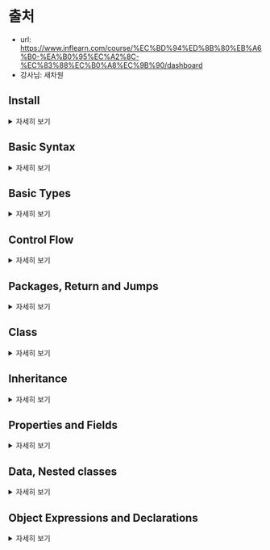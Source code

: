 
# 출처 
- url: https://www.inflearn.com/course/%EC%BD%94%ED%8B%80%EB%A6%B0-%EA%B0%95%EC%A2%8C-%EC%83%88%EC%B0%A8%EC%9B%90/dashboard
- 강사님: 새차원

## Install

<details><summary>자세히 보기</summary>

### 코틀린 설치 (Mac OS)
- brew install adoptopenjdk8
- brew install kotlin

</details>

## Basic Syntax

<details><summary>자세히 보기</summary>

### 패키지 정의
- 패키지 정의는 파일 최상단에 위치
- 디렉터리와 패키지를 일치시키지 않아도 됨 
```kotlin
package my.demo

import java.util.*

//..
```

### 함수 정의
- 함수는 fun 키워드로 정의
```kotlin
fun sum(a: Int, b: Int): Int {
    return a+b
}
```

- 함수 몸체가 식(Expression)인 경우 return 생략 가능
- 이런 경우 return type이 추론됨
```kotlin
fun sum(a: Int, b: Int) = a+b
```

- 리턴 할 값이 없는 경우 Unit(Object)으로 리턴 함 
- Unit는 Java에서 void 리턴 역할
```kotlin
fun printKotlin(): Unit {
    println("hello Kotlin")
}
``` 
- Unit은 생략 가능
```kotlin
fun printKotlin() {
    println("hello Kotlin")
}
```

### 지역 변수 정의 
- val: 읽기 전용 변수
- 값의 할당이 1회만 가능, Java의 final과 유사
```kotlin
val a: Int = 1 // 즉시 할당
val b = 2 // `int` type 추론
val c: Int // 컴파일 오류, 초기화가 필요함
c = 3 // 컴파일 오류, 읽기 전용
```

- var: Mutable 변수
```kotlin
var x = 5
x += 1 
```

### 주석
- Java와 Javascript와 동일함
- //: 한 줄 주석
- /* */.: 여러 줄 주석 (block comment)
- block comment가 Java와 다르게 중첩 허용됨 
```kotlin
// 한줄 주석
/* 여러 줄 
주석 */
 
/* block comment가 
    /* 중첩도 가능 */
 */
```

### 문자열 템플릿
- String Interpolation (문자열 보간법) 
```kotlin
var a = 1
// simple name in template:
val s1 = "a is $a"

a = 2
// arbitrary expression in template:
val s2 = "${s1.replace("is", "was")}, but now is $a"
```

### 조건문 
```kotlin
fun maxOf(a: Int, b: Int): Int {
    if (a>b) {
        return a
    } else {
        return b
    }
}
```
- 조건식으로 사용가능
```kotlin
fun maxOf(a: Int, b: Int) = if(a>b) a else b
```

### nullable
- 값이 null일 수 있는 경우 타입에 nullable 마크를 명시 해야 함 
```kotlin
fun parseInt(str: String): Int? {
    //정수가 아닌 경우 null을 리턴
}
```
- nullable 타입의 변수를 접근 할 때는 반드시 null 체크를 해야 함
- 그렇지 않으면 컴파일 오류가 발생 됨
```kotlin
fun printProduct(arg1: String, arg2: String) {
    val x: Int? = parseInt(arg1)
    val y: Int? = parseInt(arg2)
    
    if ( x != null && y != null) {
        println(x * y)
    } else {
        println("either '$arg1' or '$arg2' is not a number")
    }
}
```

### 자동 타입 변환
- 타입 체크만 해도 자동으로 타입 변환이 됨
```kotlin
fun getStringLength(obj: Any): Int? {
    if (obj is String) {
        return obj.length
    }
    
    return null
}
```

### while loop
```kotlin
val items = listOf("apple", "banana", "kiwi")
var index = 0
while (index < items.size) {
    println("item at $index is ${items[index]}")
    index++
}
```

### when expression
```kotlin
fun describe(obj: Any): String = 
    when (obj) {
        1 -> "One"
        "Hello" -> "Greeting"
        is Long -> "Long"
        !is String -> "Not a String"
        else -> "Unknown"
    }
```

### ranges
- In 연산자를 이용해서 숫자 범위를 체크 가능
```kotlin
val x = 3
if (x in 1..10) {
    println("fits in range")
}
```
- range를 이용한 for loop
```kotlin
for (x in 1..5) {
    print(x)
}
```

### collections
- 컬렉션도 in으로 loop 가능
```kotlin
val items = listOf("apple", "banana", "kiwi")
for (item in items) {
    println(item)
}
```
- in으로 해당 값이 collection에 포함되는지 체크 가능
```kotlin
val items = setOf("apple", "banana", "kiwi")
when {
    "orance" in items -> println("juicy")
    "apple" in items -> println("apple is fine too")
}
```

- 람다식을 이용해서 컬렉션에 filter, map 등의 연산 가능
```kotlin
val fruits = listOf("banana", "avocade", "apple", "kiwi")
fruits
    .filter{ it.startsWith("a")}
    .sortedBy{ it }
    .map {it.toUpperCase() }
    .forEach { println(it) }
```


</details>

## Basic Types

<details><summary>자세히 보기</summary>

### 기본 타입 
- 코틀린에서 모든 것은 객체임
- 모든 것에 멤버 함수나 프로퍼티를 호출 가능하다는 의미이다. 

### 숫자 (Numbers)
- Java의 숫자형과 거의 비슷하게 처리
- Kotlin에서 Number는 클래스임, java의 primitive type에 직접 접근 할 수 없음
- Java에서 숫자형이던 char가 kotlin에서는 숫자 형이 아님 

### 리터럴 (Literal)
- 10진수: 123 (Int, Short)
- Long: 123L
- Double: 123.5, 123.5e10
- Float: 123.5f
- 2진수: 0b00001011
- 8진수: 미지원 ( Java: int I = 017; )
- 16진수: 0x0F

### Underscores in numeric literal (since 1.1)
```kotlin
val oneMilion = 1_000_000
val creditCardNumber = 1234_5678_9012_3456L
val socialSecurityNumber = 999_99_9999L
val hexBytes = 0xFF_EC_DE_5E
val bytes = 0b11010010_01101001_10010100_10010010
```

### Representation
- Java 플랫폼에서 숫자형은 JVM primitive type으로 저장됨
- Nullable이나 제네릭의 경우에는 박싱됨
- 박싱된 경우 identity를 유지 하지 않음
```kotlin
// JVM primitive
val a: Int = 100
print(a === a) // Prints 'true'

// Boxed
val boxedA: Int? = a
val anotherBoxedA: Int? = a
println("==: ${boxedA == anotherBoxedA}") // Prints 'true'
println("===: ${boxedA === anotherBoxedA}") // Prints 'true'
```

### Explicit Conversions
- 작은 타입은 큰 타입의 하위 타입이 아님, 즉 작은 타입에서 큰 타입으로의 대입이 안됨 
```kotlin
val a: Int = 1 // A boxed Int
// val b: Long = a // 오류 
val b: Long = a.toLong()
// println(a == b) // 오류
```

- 명시적으로 변환을 해주어야 함 
```kotlin
val i: Int = b.toInt() // OK 
```
```
toByte(): Byte
toShort(): Short
toInt(): Int
toLong(): Long
toFloat(): Float
toDouble(): Double
toChar(): Char
```

### 문자 (Characters)
- Char는 숫자로 취급 되지 않음
```kotlin
fun check(c: Char) {
    if ( c == 1) { /* ... */ } // ERROR
}

fun check(c: Char) {
    if (c == 'a') { /* ... */ } // OK
}

print('0'.toInt()) // print 48
```

### 배열 
- 배열은 Array 클래스로 표현됨
- get, set ([] 연산자 오버로딩됨)
- size 등 유용한 멤버 함수 포함 
```kotlin
var array: Array<String> = arrayOf("코틀린", "강좌")
println(array.get(0))
println(array[0])
println(array.size)
``` 

### 배열 생성 
- Array의 팩토리 함수를 이용
- arrayOf() 등의 라이브러리 함수 이용 
```kotlin
val b = Array(5, {i -> i.toString() })

val a = arrayOf("0", "1", "2", "3", "4")
```

### 특별한 Array 클래스 
- Primitive 타입의 박싱 오버헤드를 없애기 위한 배열
- IntArray, ShortArray, IntArray
- Array를 상속한 클래스들은 아니지만, Array와 같은 메소드와 프로퍼티를 가짐
- size등 유용한 맴버 함수 포함 
```kotlin
val x: IntArray = intArrayOf(1, 2, 3)
x[0] = 7
println(x.get(0))
println(x[0])
println(x.size)
```

### 문자열
- 문자열은 String 클래스로 표현
- String은 characters로 구성됨
- s[i] 와 같은 방식으로 접근 가능 (immutable이므로 변경 불가)
```kotlin
var x: String = "Kotlin"
println(x.get(0))
println(x[0])
println(x.length)

for (c in x) {
    println(c)
}
```

### 문자열 리터럴
- escaped string ("Kotlin")
  - 전통적인 방식으로 Java String과 거의 비슷
  - Backslash를 사용하여 escaping 처리
- raw string ("""Kotlin"")
  - escaping 처리 필요 없음
  - 개행 이나 어떠한 문자 포함 가능
```kotlin
val s = "Hello, world!\n"

val s = """
"'이것은 코틀린의
 raw String
입니다.'"
"""
```

</details>

## Control Flow

<details><summary>자세히 보기</summary>

### if else 문
- Java와 거의 유사함
```kotlin
//Traditional usage
var max = a
if (a < b) max = b
```
```kotlin
var max: Int
if (a > b) {
    max = a
} else {
    max = b
}
```

- If문이 식으로 사용되는 경우 값을 반환함
- If식의 경우 반드시 else를 동반해야 함
```kotlin
val max = if (a > b) a else b 
```

- If식의 branches들이 블록을 가질 수 있음 {...}
- 블록의 마지막 구문이 반환 값이 됨 
```kotlin
val max = if (a>b) {
    print("Choose a")
    a
} else {
    print("Choose b")
    b
}
```

- 삼항연산자(ternary)가 없음
  - If문이 삼항연산자 역할을 잘 해내기 때문에 

### when
- when 문은 C 계열 언어의 switch문을 대체함
- when 문은 각각의 branches의 조건문이 만족 할 때 까지 위에서 부터 순차적으로 인자를 비교함 
```kotlin
when (x) {
  1 -> print("x == 1")
  2 -> print("x == 2")
  else -> { // Note the block
      print("x is neither 1 nor 2")
  }
}
``` 
- when문이 식으로 사용된 경우에는 조건을 만족하는 branch의 값이 전체 식의 결과 값이 됨
- else의 경우 다른 branch들의 조건이 만족되지 않을 때 수행 됨
- when이 식으로 사용된 경우 else문이 필수임
- when이 식으로 사용된 경우 컴파일러가 else문이 없어도 된다는 것을 입증할 수 있는 경우에는 else를 생략가능
```kotlin
var res = when (x) {
  100 -> "A"
  90 -> "B"
  80 -> "C"
  else -> "F"
}
```
```kotlin
var res = when (x) { // boolean인 경우 true or false이므로 else가 없어도 됨 
  true -> "맞다"
  false -> "틀리다"
}
```
- 여러 조건들이 같은 방식으로 처리될 수 있는 경우, branch의 조건문에 콤마를 (,) 사용하여 표기하면 됨
```kotlin
when (x) {
  0,1 -> print("x==0 or x==1")
  else -> print("otherwise")
}
```
- Branch의 조건문에 함수나 식을 사용할 수 있음 
```kotlin
when (x) {
  parseInt(x) -> print("s encodes x")
  1 + 3 -> print("4")
  else -> print("s does not encode x")
}
```

- range나 collection에 in이나 !in으로 범위 등을 검사 할 수 있음 
```kotlin
val validNumbers = listOf(3,6,9)
when (x) {
  in validNumbers -> print("x is valid")
  in 1..10 -> print("x is in the range")
  !in 10..20 -> print("x is outside the range")
  else -> print("none of the above")
}
```

- is나 !is를 이용하여 타입도 검사 할 수 있음
  - 이 때 스마트 캐스트가 적용됨
```kotlin
fun hasPrefix(x: Any) = when(x) {
  is String -> x.startsWith("prefix")
  else -> false
}
```

- when은 if-else if 체인을 대체할 수 있음
- when에 인자를 입력하지 않으면, 논리연산 으로 처리됨 
```kotlin
when {
  x.isOdd() -> print("x is odd")
  x.isEven() -> print("x is even")
  else -> print("x is funny")
}
```


### For Loops
- for문은 iterator을 제공하는 모든 것을 반복할 수 있음
```kotlin
for (item in collection)
    print(item)
```

- for문의 Body가 블록이 올 수도 있음
```kotlin
for (item in collection) {
  print(item.id)
  print(item.name)
}
```

- For문을 지원하는 iterator의 조건
  - 멤버함수나 확장 함수 중에
    - iterator()를 반환 하는 것이 있는 경우
    - next()를 가지는 경우
    - hasNext(): Bollean를 가지는 경우
    - 함수는 위의 3개를 operator로 표기 되어야 For문을 지원한다. 
```kotlin
val myData = MyData()
for (item in myData) {
    print(item)
}
```
```kotlin
class MyData {
    operator fun iterator(): MyIterator {
        return MyIterator()
    }
}
```
```kotlin
class MyIterator {
  val data = listOf(1,2,3,4,5)
  val idx = 0
  operator fun hasNext(): Boolean {
      return data.size > idx
  }
  
  operator fun next(): Int {
      return data[idx++]
  }
}
```

- 배열이나 리스트를 반복할 때, index를 이용하고 싶다면 indices를 이용하면 됨
```kotlin
val array = arrayOf("가","나","다")
for (i in array.indices) {
    println("$i: ${array[i]}")
}
```
- Index를 이용하고 싶을 때, withIndex()를 이용할 수도 있음
```kotlin
val array = arrayOf("가","나","다")
for ((index, value) in array.withIndex()) {
    println("$index: ${value}")
}
```

### While Loops
- while, do-while문은 java와 거의 같음
- do-while문에서 body의 지역변수를 do-while문의 조건문이 참조 할 수 있음
```kotlin
while (x>) {
    x--
}
```
```kotlin
do {
    val y = retrieveData()
} while ( y != null) // y is visible here!
```




</details>

## Packages, Return and Jumps

<details><summary>자세히 보기</summary>

### Package

- 소스 파일은 패키지 선언으로 시작 됨 
- 모든 콘텐츠(클래스, 함수, ...)는 패키지에 포함 됨
- 패키지를 명세하지 않으면 이름이 없는 기본 패키지에 포함됨 
```kotlin
package foo.bar

fun baz() {}

class Goo {}

fun main(args: Array<String>) {
  foo.bar.baz()
  foo.bar.Goo()
}
```

### 기본 패키지 
- 기본으로 import되는 package가 있음
- 플랫폼 별로 import되는 package도 다른 부분도 있음
```
kotlin.*
kotlin.annotation.*
kotlin.collections.*
kotlin.comparisons.* (since 1.1)
kotlin.io.*
kotlin.ranges.*
kotlin.sequences.*
kotlin.text.*
```
```
JVM:
  java.lang.*
  kotlin.jvm.*
JS:
  kotlin.js.*
```

### Imports
- 기본으로 포함되는 패키지 외에도, 필요한 package들을 직접 import 할 수 있음
```kotlin
// Bar 1개만 import함
import foo.Bar

// 'foo' 패키지에 모든 것을 import함
import foo.*

// foo.Bar
// bar.Bar 이름이 충돌 나는 경우 `as` 키워드로 로컬 리네임 가능
import bar.Bar as bBar
```

### Return and Jumps
- 3가지 Jump 표현식
  - return: 함수나 익명 함수에서 반환
  - break: 루프를 종료 시킴
  - continue: 루프의 다음 단계로 진행
```kotlin
fun sum(a: Int, b: Int): Int {
  println("a: $a, b: $b")
  return a+b
}
```
```kotlin
for (x in 1..10) {
  if(x>2) {
      break
  }
  println("x: $x")
}
```
```kotlin
for (x in 1..10) {
  if ( x < 2) {
      continue
  }
  println("x: $x")
}
```

### Label로 Break and Continue
- 레이블 표현: Label@, abc@, fooBar@
  - 식별자 + @ 형태로 사용 

```kotlin
labelDefinition
(used by prefixUnaryOperation, annotatedLambda)
    : LabelName ++ "@"
;
```
```kotlin
loop@ for (i in 1..10) {
  println("--- i: $i ---")
  
  for (j in 1..10) {
    println("j: $j")
    if (i+j > 12) {
        break@loop   
    }
  }
}
```
```kotlin
loop@ for (i in 1..10) {
  println("--- i: $i ---")
  
  for (j in 1..10) {
    if (j < 2) {
        continue@loop
    }
    println("j: $j")
  }
}
```

### Label로 Return
- 코틀린에서 중첩 될 수 있는 요소들
  - 함수 리터럴 (function literals)
  - 지역함수 (local function)
  - 객체 표현식 (object expression)
  - 함수 (functions)
```kotlin
fun foo() {
  var ints = listOf(0,1,2,3)
  
  ints.forEach(fun(value: Int) {
    if (value == 1) return
    print(value)
  })
  print("End")
}
```

### 람다식에서 return 할 때 주의 사항
- 람다식에서 return시 nearest enclosing 함수가 return됨
- 람다식에 대해서만 return 하려면 label을 이용해야 함
```kotlin
fun foo() {
  var ints = listOf(0,1,2,3)
  
  ints.forEach {
    if (it == 1) return
    print(it)
  }
  print("End")
}
```

```kotlin
fun foo3() {
  var ints = listOf(0,1,2,3)
  ints.forEach label@ {
    if (it == 1) return@label
    print(it)
  }
  print("End")
}
```

### 암시적 레이블
- 람다식에서만 return 하는 경우 label을 이용해서 return 해야 함
- 직접 label을 사용하는 것 보다 암시적 레이블이 편리함
- 암시적 레이블은 람다가 사용된 함수의 이름과 동일함 
```kotlin
fun foo4() {
  var ints = listOf(0,1,2,3)
  ints.forEach {
    if(it==1) return@forEach
    print(it)
  }
  print("End")
}
```

### 레이블 return시 값을 반환할 경우
- return@label 1 형태로 사용
- return + @label + 값 
```kotlin
fun foo(): List<String> {
  var ints = listOf(0,1,2,3)
  var result = ints.map {
    if (it == 0) {
        return@map "zero" // return at named label
    }
    "number $it" // expression returned from lambda
  }
  return result
}
```


</details>

## Class

<details><summary>자세히 보기</summary>

### 클래스
- 클래스는 class 키워드로 선언함
  - 클래스 이름
  - 클래스 헤더 (형식 매개변수, 기본 생성자 등)
  - 클래스 바디 (중괄호 { })
```kotlin
class Invoice(data: Int) {
}
```

- 헤더와 바디는 옵션이고, 바디가 없으면 {} 도 생략 가능
```kotlin
class Empty
```

### 기본 생성자 
- 클래스 별로 1개만 가질 수 있음
- 클래스 헤더의 일부
- 클래스 이름 뒤에 작성
```kotlin
class Person constructor(firstName: String) {
}
```

- 어노테이션이나 접근지정자가 없을 때는, 기본생성자의 construct 키워드를 생략가능 
```kotlin
class Person(firstName: String) {
}
```

- 기본생성자는 코드를 가질 수 없음
  - 초기화는 초기화(init) 블록 안에서 작성해야 함
  - 초기화 블록은 init 키워드로 작성
- 기본생성자의 파라미터는 init 블록 안에서 사용 가능함
```kotlin
class Customer(name: String) {
    init {
        logger.info("Customer initialized with value ${name}")
    }
}
```

- 기본 생성자의 파라미터는 프로퍼티 초기화 선언에도 사용 가능
```kotlin
class Customer(name: String) {
    val customerKey = name.toUpperCase()
}
```

- 프로퍼티 선언 및 초기화는 기본생성자에서 간결한 구문으로 사용 가능 
```kotlin
class Person(val firstname: String, val lastName: String) {
    //...
}
```

- 기본 생성자에 어노테이션 접근지정자 등이 있는 경우 constructor 키워드가 필요함
```kotlin
class Customer public @Inject constructor(name: String) { ... }
```

### 보조 생성자
- 클래스 별로 여러 개를 가질 수 있음
- constructor 키워드로 선언
```kotlin
class Person {
    constructor(parent: Person) {
        parent.children.add(this)
    }
}
``` 
- 클래스가 기본생성자를 가지고 있다면, 각각의 보조생성자들은 기본 생성자를 직접 or 간접적으로 위임해 주어야 함
- this 키워드를 이용
  - 직접적: 기본생성자에 위임
  - 간접적: 다른 보조 생성자에 위임
```kotlin
class Person(val name: String) {
    constructor(name: String, parent: Person): this(name) {
        //...
    }
  
    constructor() :this("홍길동", Person()) {
        //...
    }
}
```

### 생성된(generated) 기본생성자
- 클래스에 기본 생성자 or 보조 생성자를 선언하지 않으면, 생성된 기본 생성자가 만들어짐
- generated primary constructor
  - 매개변수가 없음
  - 가시성이 public임
- 만약 생성된 기본 생성자의 가시성이 public이 아니어야 한다면, 다른 가시성을 가진 빈 기본 생성자를 선언 해야 함 
```kotlin
class DontCreateMe private constructor() {
    
}
```

### 인스턴스 생성
- 코를린은 new 키워드가 없음
- 객체를 생성하려면 생성자를 일반 함수처럼 호출 하면 됨
```kotlin
val invoice = Invoice()

val customer = Customer("Joe Smith")
```

- 클래스 맵버
  - 클래스는 아래의 것들을 포함할 수 있음
  - Constructors and initializer blocks
  - Functions
  - Properties
  - Nested and Inner Classes
  - Object Declarations
  
</details>

## Inheritance

<details><summary>자세히 보기</summary>

### 상속
- 코틀린의 최상위 클래스는 Any임
- 클래스에 상위타입을 선언하지 않으면 Any가 상속됨
```kotlin
class Example1 // 암시적인 Any 상속
class Example2: Any() // 명시적인 Any 상속
```

- Any는 java.lang.Object와는 다른 클래스임
  - equals(), hashCode(), toString() 만 있음
```kotlin
package kotlin
public open class Any {
    public open operator fun equals(other: Any?): Boolean
    public open fun hashCode(): Int
    public open fun toString(): String
}
```

- 명시적으로 상위타입을 선언하려면,
- 클래스헤더의 콜론(:) 뒤에 상위타입을 선언하면 됨
```kotlin
open class Base(p: Int)

class Derived(p: Int) : Base(p)
```
- 파생 클래스에 기본 생성자가 있으면,
  - 파생 클래스의 기본생성자에서 상위타입의 생성자를 호출에서 초기화할 수 있음 

- 파생 클래스에 기본 생성자가 없으면 
  - 각각의 보조 생성자에서 상위타입을 super 키워드를 이용해서 초기화 해주어야 함
  - or 다른 생성자에게 상위 타입을 초기화 할 수 있게 위임 해주어야 함
```kotlin
class MyView: View {
    constructor() : super(1)
    constructor(ctx: Int): this()
    constructor(ctx: INt, attrs: Int) super(ctx, attrs)
}
```

- open 어노테이션은 Java의 final과 반대임
- open class는 다른 클래스가 상속할 수 있음
- 기본적으로 코틀린의 모든 class는 final임
- 이유는: Effective Java, Item 17: Design and document for inheritence or else prohibit it.
```kotlin
open class Base(p: Int)

class Derived(p: Int): Base(p)
```

### 메소드 오버라이딩
- 오버라이딩 될 메소드
  - open 어노테이션이 요구됨
- 오버라이딩 된 메소드
  - override 어노테이션이 요구됨 
```kotlin
open class Base {
    open fun v() {}
    fun nv() {}
}

class Derived(): Base() {
    override fun v() {}
}
```

### 프로퍼티 오버라이딩
- 메소드 오버라이딩과 유사한 방식으로 오버라이딩 가능
```kotlin
open class Foo {
    open val x: Int get {...}
}

class Bar1: Foo() {
    override val x: Int = ...
}
```

### 오버라이딩 규칙
- 같은 멤버에 대한 중복된 구현을 상속 받은 경우, 상속 받은 클래스는 해당 멤버를 오버라이딩 하고 자첵 구현을 제공 해야 함
- super + <클래스명>을 통해서 상위 클래스를 호출 할 수 있음

```kotlin
open class A {
  open fun f() { print("A")}
  fun a() {print("a")}
}

interface B {
  fun f() { print("B")}
  fun b() { print("b")}
}

class C(): A(), B {
  override fun f() {
    super<A>.f() // call to A.f()
    super<B>.f() // call to B.f()
  }
}
```

### 추상 클래스
- abstract 멤버는 구현이 없음
- abstract 클래스나 멤버는 open이 필요 없음
```kotlin
abstract class AbsClass {
    abstract fun f()
}

class MyClass(): AbsClass() {
    override fun f() { /* 구현 */ }
}
```

</details>

## Properties and Fields

<details><summary>자세히 보기</summary>

</details>

## Data, Nested classes

<details><summary>자세히 보기</summary>

</details>

## Object Expressions and Declarations

<details><summary>자세히 보기</summary>

</details>